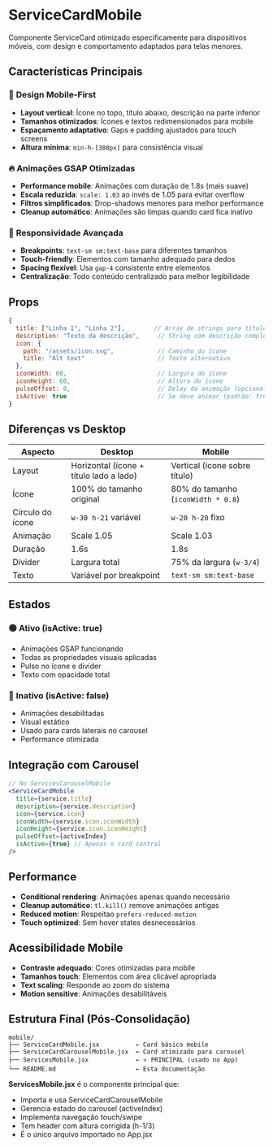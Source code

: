 # ServiceCardMobile

Componente ServiceCard otimizado especificamente para dispositivos móveis, com design e comportamento adaptados para telas menores.

## Características Principais

### 🎨 **Design Mobile-First**
- **Layout vertical**: Ícone no topo, título abaixo, descrição na parte inferior
- **Tamanhos otimizados**: Ícones e textos redimensionados para mobile
- **Espaçamento adaptativo**: Gaps e padding ajustados para touch screens
- **Altura mínima**: `min-h-[380px]` para consistência visual

### 🔥 **Animações GSAP Otimizadas**
- **Performance mobile**: Animações com duração de 1.8s (mais suave)
- **Escala reduzida**: `scale: 1.03` ao invés de 1.05 para evitar overflow
- **Filtros simplificados**: Drop-shadows menores para melhor performance
- **Cleanup automático**: Animações são limpas quando card fica inativo

### 📱 **Responsividade Avançada**
- **Breakpoints**: `text-sm sm:text-base` para diferentes tamanhos
- **Touch-friendly**: Elementos com tamanho adequado para dedos
- **Spacing flexível**: Usa `gap-4` consistente entre elementos
- **Centralização**: Todo conteúdo centralizado para melhor legibilidade

## Props

```javascript
{
  title: ["Linha 1", "Linha 2"],        // Array de strings para título
  description: "Texto da descrição",     // String com descrição completa  
  icon: {
    path: "/assets/icon.svg",            // Caminho do ícone
    title: "Alt text"                    // Texto alternativo
  },
  iconWidth: 60,                         // Largura do ícone
  iconHeight: 60,                        // Altura do ícone
  pulseOffset: 0,                        // Delay da animação (opcional)
  isActive: true                         // Se deve animar (padrão: true)
}
```

## Diferenças vs Desktop

| Aspecto | Desktop | Mobile |
|---------|---------|--------|
| Layout | Horizontal (ícone + título lado a lado) | Vertical (ícone sobre título) |
| Ícone | 100% do tamanho original | 80% do tamanho (`iconWidth * 0.8`) |
| Círculo do ícone | `w-30 h-21` variável | `w-20 h-20` fixo |
| Animação | Scale 1.05 | Scale 1.03 |
| Duração | 1.6s | 1.8s |
| Divider | Largura total | 75% da largura (`w-3/4`) |
| Texto | Variável por breakpoint | `text-sm sm:text-base` |

## Estados

### 🟢 **Ativo (isActive: true)**
- Animações GSAP funcionando
- Todas as propriedades visuais aplicadas
- Pulso no ícone e divider
- Texto com opacidade total

### 🔘 **Inativo (isActive: false)**
- Animações desabilitadas
- Visual estático
- Usado para cards laterais no carousel
- Performance otimizada

## Integração com Carousel

```jsx
// No ServicesCarouselMobile
<ServiceCardMobile
  title={service.title}
  description={service.description}
  icon={service.icon}
  iconWidth={service.icon.iconWidth}
  iconHeight={service.icon.iconHeight}
  pulseOffset={activeIndex}
  isActive={true} // Apenas o card central
/>
```

## Performance

- **Conditional rendering**: Animações apenas quando necessário
- **Cleanup automático**: `tl.kill()` remove animações antigas  
- **Reduced motion**: Respeitao `prefers-reduced-motion`
- **Touch optimized**: Sem hover states desnecessários

## Acessibilidade Mobile

- **Contraste adequado**: Cores otimizadas para mobile
- **Tamanhos touch**: Elementos com área clicável apropriada
- **Text scaling**: Responde ao zoom do sistema
- **Motion sensitive**: Animações desabilitáveis

## Estrutura Final (Pós-Consolidação)

```
mobile/
├── ServiceCardMobile.jsx          ← Card básico mobile
├── ServiceCardCarouselMobile.jsx  ← Card otimizado para carousel
├── ServicesMobile.jsx             ← ⭐ PRINCIPAL (usado no App)
└── README.md                      ← Esta documentação
```

**ServicesMobile.jsx** é o componente principal que:
- Importa e usa ServiceCardCarouselMobile
- Gerencia estado do carousel (activeIndex)
- Implementa navegação touch/swipe
- Tem header com altura corrigida (h-1/3)
- É o único arquivo importado no App.jsx
